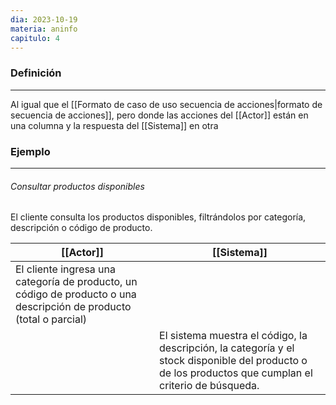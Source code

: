 ```yaml
---
dia: 2023-10-19
materia: aninfo
capitulo: 4
---
```

### Definición
---
Al igual que el [[Formato de caso de uso secuencia de acciones|formato de secuencia de acciones]], pero donde las acciones del [[Actor]] están en una columna y la respuesta del [[Sistema]] en otra

### Ejemplo
---
###### Consultar productos disponibles
El cliente consulta los productos disponibles, filtrándolos por categoría, descripción o código de producto.

| [[Actor]]                                                                                                               | [[Sistema]] |
| ------------------------------------------------------------------------------------------------------------------- | ------- |
| El cliente ingresa una categoría de producto, un código de producto o una descripción de producto (total o parcial) |         |
|                                                                                                                     | El sistema muestra el código, la descripción, la categoría y el stock disponible del producto o de los productos que cumplan el criterio de búsqueda.        |
